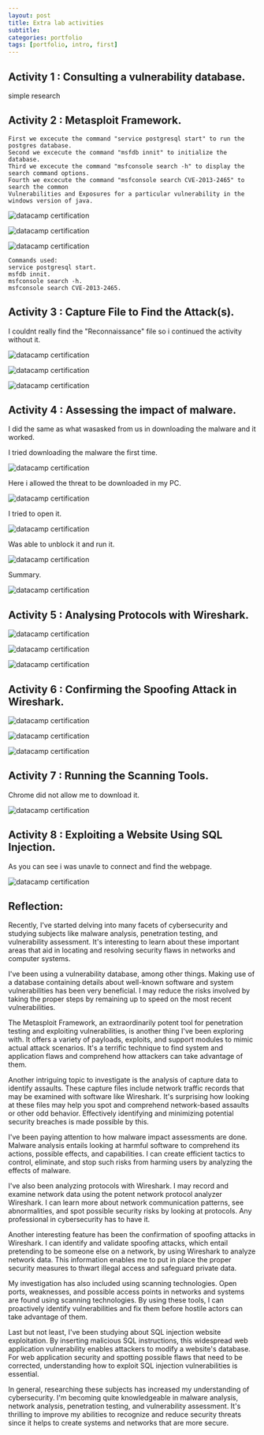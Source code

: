 ```yaml
---
layout: post
title: Extra lab activities
subtitle: 
categories: portfolio
tags: [portfolio, intro, first]
---
```


## Activity 1 : Consulting a vulnerability database.
simple research
## Activity 2 : Metasploit Framework.
```
First we excecute the command "service postgresql start" to run the postgres database.
Second we excecute the command "msfdb innit" to initialize the database.
Third we excecute the command "msfconsole search -h" to display the search command options.
Fourth we excecute the command "msfconsole search CVE-2013-2465" to search the common 
Vulnerabilities and Exposures for a particular vulnerability in the windows version of java.
```
![datacamp certification](/assets/images/banners/lab-activities/2.0.png)

![datacamp certification](/assets/images/banners/lab-activities/2.1.png)

![datacamp certification](/assets/images/banners/lab-activities/2.3.png)
```
Commands used:
service postgresql start.
msfdb innit.
msfconsole search -h.
msfconsole search CVE-2013-2465.
```
## Activity 3 : Capture File to Find the Attack(s).
I couldnt really find the "Reconnaissance" file so i continued the activity without it.

![datacamp certification](/assets/images/banners/lab-activities/3.0.png)

![datacamp certification](/assets/images/banners/lab-activities/3.1.png)

![datacamp certification](/assets/images/banners/lab-activities/3.2.png)

## Activity 4 : Assessing the impact of malware.

I did the same as what wasasked from us in downloading the malware and it worked.

I tried downloading the malware the first time.

![datacamp certification](/assets/images/banners/lab-activities/4.0.png)

Here i allowed the threat to be downloaded in my PC.

![datacamp certification](/assets/images/banners/lab-activities/4.1.png)

I tried to open it.

![datacamp certification](/assets/images/banners/lab-activities/4.2.png)

Was able to unblock it and run it.

![datacamp certification](/assets/images/banners/lab-activities/4.3.png)

Summary.

![datacamp certification](/assets/images/banners/lab-activities/4.4.png)

## Activity 5 : Analysing Protocols with Wireshark.

![datacamp certification](/assets/images/banners/lab-activities/5.0.png)

![datacamp certification](/assets/images/banners/lab-activities/5.1.png)

![datacamp certification](/assets/images/banners/lab-activities/5.2.png)

## Activity 6 : Confirming the Spoofing Attack in Wireshark.

![datacamp certification](/assets/images/banners/lab-activities/6.0.png)

![datacamp certification](/assets/images/banners/lab-activities/6.1.png)

![datacamp certification](/assets/images/banners/lab-activities/6.2.png)

## Activity 7 : Running the Scanning Tools.

Chrome did not allow me to download it.

![datacamp certification](/assets/images/banners/lab-activities/7.0.png)

## Activity 8 : Exploiting a Website Using SQL Injection.

As you can see i was unavle to connect and find the webpage. 

![datacamp certification](/assets/images/banners/lab-activities/8.0.png)

## Reflection:

Recently, I've started delving into many facets of cybersecurity and studying subjects like malware analysis, penetration testing, and vulnerability assessment. It's interesting to learn about these important areas that aid in locating and resolving security flaws in networks and computer systems.

I've been using a vulnerability database, among other things. Making use of a database containing details about well-known software and system vulnerabilities has been very beneficial. I may reduce the risks involved by taking the proper steps by remaining up to speed on the most recent vulnerabilities.

The Metasploit Framework, an extraordinarily potent tool for penetration testing and exploiting vulnerabilities, is another thing I've been exploring with. It offers a variety of payloads, exploits, and support modules to mimic actual attack scenarios. It's a terrific technique to find system and application flaws and comprehend how attackers can take advantage of them.

Another intriguing topic to investigate is the analysis of capture data to identify assaults. These capture files include network traffic records that may be examined with software like Wireshark. It's surprising how looking at these files may help you spot and comprehend network-based assaults or other odd behavior. Effectively identifying and minimizing potential security breaches is made possible by this.

I've been paying attention to how malware impact assessments are done. Malware analysis entails looking at harmful software to comprehend its actions, possible effects, and capabilities. I can create efficient tactics to control, eliminate, and stop such risks from harming users by analyzing the effects of malware.

I've also been analyzing protocols with Wireshark. I may record and examine network data using the potent network protocol analyzer Wireshark. I can learn more about network communication patterns, see abnormalities, and spot possible security risks by looking at protocols. Any professional in cybersecurity has to have it.

Another interesting feature has been the confirmation of spoofing attacks in Wireshark. I can identify and validate spoofing attacks, which entail pretending to be someone else on a network, by using Wireshark to analyze network data. This information enables me to put in place the proper security measures to thwart illegal access and safeguard private data.

My investigation has also included using scanning technologies. Open ports, weaknesses, and possible access points in networks and systems are found using scanning technologies. By using these tools, I can proactively identify vulnerabilities and fix them before hostile actors can take advantage of them.

Last but not least, I've been studying about SQL injection website exploitation. By inserting malicious SQL instructions, this widespread web application vulnerability enables attackers to modify a website's database. For web application security and spotting possible flaws that need to be corrected, understanding how to exploit SQL injection vulnerabilities is essential.

In general, researching these subjects has increased my understanding of cybersecurity. I'm becoming quite knowledgeable in malware analysis, network analysis, penetration testing, and vulnerability assessment. It's thrilling to improve my abilities to recognize and reduce security threats since it helps to create systems and networks that are more secure.
